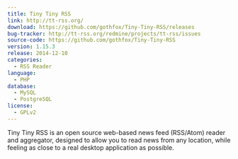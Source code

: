 ```yaml
---
title: Tiny Tiny RSS
link: http://tt-rss.org/
download: https://github.com/gothfox/Tiny-Tiny-RSS/releases
bug-tracker: http://tt-rss.org/redmine/projects/tt-rss/issues
source-code: https://github.com/gothfox/Tiny-Tiny-RSS
version: 1.15.3
release: 2014-12-10
categories:
  - RSS Reader
language:
  - PHP
database:
  - MySQL
  - PostgreSQL
license:
  - GPLv2
---
```

Tiny Tiny RSS is an open source web-based news feed (RSS/Atom) reader and aggregator, designed to allow you to read news from any location, while feeling as close to a real desktop application as possible.